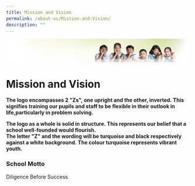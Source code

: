 ```yaml
---
title: Mission and Vision
permalink: /about-us/Mission-and-Vision/
description: ""
---
```

![](/images/Banner.jpg)

Mission and Vision
==================

**The logo encompasses 2 "Zs", one upright and the other, inverted. This signifies training our pupils and staff to be flexible in their outlook in life,particularly in problem solving.**
  
**The logo as a whole is solid in structure. This represents our belief that a school well-founded would flourish.  
The letter "Z" and the wording will be turquoise and black respectively against a white background. The colour turquoise represents vibrant youth.**

### **School Motto**

Diligence Before Success